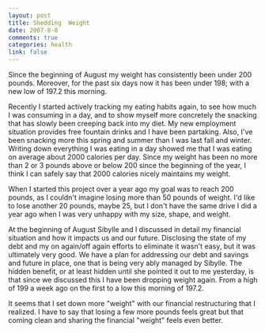 ```yaml
--- 
layout: post
title: Shedding  Weight
date: 2007-8-8
comments: true
categories: health
link: false
---
```

Since the beginning of August my weight has consistently been under 200 pounds.  Moreover, for the past six days now it has been under 198; with a new low of 197.2 this morning.

Recently I started actively tracking my eating habits again, to see how much I was consuming in a day, and to show myself more concretely the snacking that has slowly been creeping back into my diet.  My new employment situation provides free fountain drinks and I have been partaking.  Also, I've been snacking more this spring and summer than I was last fall and winter.  Writing down everything I was eating in a day showed me that I was eating on average about 2000 calories per day.  Since my weight has been no more than 2 or 3 pounds above or below 200 since the beginning of the year, I think I can safely say that 2000 calories nicely maintains my weight.

When I started this project over a year ago my goal was to reach 200 pounds, as I couldn't imagine losing more than 50 pounds of weight.  I'd like to lose another 20 pounds, maybe 25, but I don't have the same drive I did a year ago when I was very unhappy with my size, shape, and weight.

At the beginning of August Sibylle and I discussed in detail my financial situation and how it impacts us and our future.  Disclosing the state of my debt and my on again/off again efforts to eliminate it wasn't easy, but it was ultimately very good.  We have a plan for addressing our debt and savings and future in place, one that is being very ably managed by Sibylle.  The hidden benefit, or at least hidden until she pointed it out to me yesterday, is that since we discussed this I have been dropping weight again.  From a high of 199 a week ago on the first to a low this morning of 197.2.

It seems that I set down more "weight" with our financial restructuring that I realized.  I have to say that losing a few more pounds feels great but that coming clean and sharing the financial "weight" feels even better.
